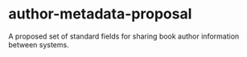 author-metadata-proposal
========================

A proposed set of standard fields for sharing book author information between systems.
